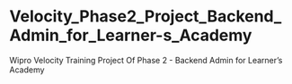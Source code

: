 # Velocity_Phase2_Project_Backend_Admin_for_Learner-s_Academy
Wipro Velocity Training Project Of Phase 2 - Backend Admin for Learner’s Academy
